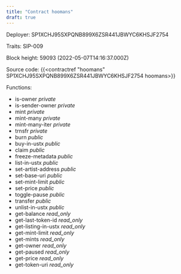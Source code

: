 ```yaml
---
title: "Contract hoomans"
draft: true
---
```

Deployer: SP1XCHJ95SXPQNB899X6ZSR441JBWYC6KHSJF2754

Traits:
SIP-009 



Block height: 59093 (2022-05-07T14:16:37.000Z)

Source code: {{<contractref "hoomans" SP1XCHJ95SXPQNB899X6ZSR441JBWYC6KHSJF2754 hoomans>}}

Functions:

* is-owner _private_
* is-sender-owner _private_
* mint _private_
* mint-many _private_
* mint-many-iter _private_
* trnsfr _private_
* burn _public_
* buy-in-ustx _public_
* claim _public_
* freeze-metadata _public_
* list-in-ustx _public_
* set-artist-address _public_
* set-base-uri _public_
* set-mint-limit _public_
* set-price _public_
* toggle-pause _public_
* transfer _public_
* unlist-in-ustx _public_
* get-balance _read_only_
* get-last-token-id _read_only_
* get-listing-in-ustx _read_only_
* get-mint-limit _read_only_
* get-mints _read_only_
* get-owner _read_only_
* get-paused _read_only_
* get-price _read_only_
* get-token-uri _read_only_
